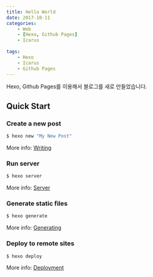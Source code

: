 ```yaml
---
title: Hello World
date: 2017-10-11
categories: 
    - Web
    - [Hexo, Github Pages]
    - Icarus
    
tags:
    - Hexo
    - Icarus
    - Github Pages
---
```

Hexo, Github Pages를 이용해서 블로그를 새로 만들었습니다.


## Quick Start

### Create a new post

``` bash
$ hexo new "My New Post"
```

More info: [Writing](https://hexo.io/docs/writing.html)

### Run server

``` bash
$ hexo server
```

More info: [Server](https://hexo.io/docs/server.html)

### Generate static files

``` bash
$ hexo generate
```

More info: [Generating](https://hexo.io/docs/generating.html)

### Deploy to remote sites

``` bash
$ hexo deploy
```

More info: [Deployment](https://hexo.io/docs/deployment.html)
